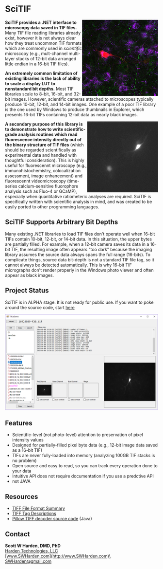 # SciTIF

<img src="/data/images/fluo-3ch-8bitColor.png" align="right" width="250">**SciTIF provides a .NET interface to microscopy data saved in TIF files.** Many TIF file reading libraries already exist, however it is not always clear how they treat uncommon TIF formats which are commonly used in _scientific_ microscopy (e.g., mult-channel multi-layer stacks of 12-bit data arranged little endian in a 16-bit TIF files). 

**An extremely common limitation of existing libraries is the lack of ability to scale a display LUT to nonstandard bit depths.** Most TIF libraries scale to 8-bit, 16-bit, and 32-bit images. However, scientific cameras attached to microscopes typically produce 10-bit, 12-bit, and 14-bit images. One example of a poor TIF library is the one used by Windows to produce thumbnails in Explorer, which presents 16-bit TIFs containing 12-bit data as nearly black images.

<img src="/data/images/video1.gif" align="right">**A secondary purpose of this library is to demonstrate how to write scientific-grade analysis routines which read fluorescence intensity directly out of the binary structure of TIF files** (which should be regarded scientifically as experimental data and handled with thoughtful consideration). This is highly useful for fluorescennt microscopy (e.g., immunohistochemistry, colocalization assessment, image enhancement) and fluorescennt videomicroscopy (time-series calcium-sensitive fluorophore analysis such as Fluo-4 or GCaMP), especially when quantitative ratiometeric analyses are required. SciTIF is specifically written with scientific analysis in mind, and was created to be easily ported to other programming languages.

## SciTIF Supports Arbitrary Bit Depths
Many existing .NET libraries to load TIF files don't operate well when 16-bit TIFs contain 10-bit, 12-bit, or 14-bit data. In this situation, the upper bytes are partially filled. For example, when a 12-bit camera saves its data in a 16-bit TIF, the resulting image often appears "too dark" because the imaging library assumes the source data always spans the full range (16-bits). To complicate things, source data bit-depth is not a standard TIF file tag, so it cannot always be detected automatically. This is why 16-bit TIF micrographs don't render properly in the Windows photo viewer and often appear as black images.

## Project Status
SciTIF is in ALPHA stage. It is not ready for public use. If you want to poke around the source code, start [here](https://github.com/swharden/SciTIF/tree/master/src/SciTifLib)

![](doc/graphics/screenshot.png)

## Features
* Scientific-level (not photo-level) attention to preservation of pixel intensity values
* Designed for partially-filled pixel byte data (e.g., 12-bit image data saved as a 16-bit TIF)
* TIFs are never fully-loaded into memory (analyzing 100GB TIF stacks is no problem)
* Open source and easy to read, so you can track every operation done to your data
* Intuitive API does not require documentation if you use a predctive API
* not JAVA

## Resources
* [TIFF File Format Summary](https://www.fileformat.info/format/tiff/egff.htm#TIFF.FO)
* [TIFF Tag Descriptions](https://www.awaresystems.be/imaging/tiff/tifftags/baseline.html)
* [Pillow TIFF decoder source code](https://github.com/imagej/ImageJA/blob/master/src/main/java/ij/io/TiffDecoder.java) (Java)
## Contact
**Scott W Harden, DMD, PhD**\
[Harden Technologies, LLC](http://tech.SWHarden.com)\
[www.SWHarden.com](http://www.SWHarden.com)\
[SWHarden@gmail.com](mailto:swharden@gmail.com)
